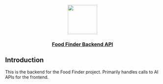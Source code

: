 <p align="center">
  <a href="https://nextjs-flask-starter.vercel.app/">
    <img src="https://assets.vercel.com/image/upload/v1588805858/repositories/vercel/logo.png" height="96">
    <h3 align="center">Food Finder Backend API</h3>
  </a>
</p>

## Introduction

This is the backend for the Food Finder project. Primarily handles calls to AI APIs for the frontend.
